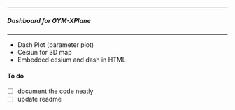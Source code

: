 ---------------------------------------------
##### Dashboard for GYM-XPlane
---------------------------------------------

* Dash Plot (parameter plot)
* Cesiun for 3D map
* Embedded cesium and dash  in HTML


#### To do

 - [ ] document the code neatly
 - [ ] update readme

